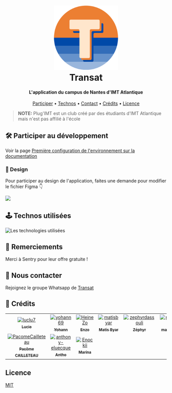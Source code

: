<h1 align="center">
    <br>
        <img src="/assets/images/icon.svg" alt="Logo de l'association" width="200">
    <br>
    Transat
</h1>

<h4 align="center">L'application du campus de Nantes d'IMT Atlantique</h4>

<p align="center">
  <a href="#🛠️-participer-au-développement">Participer</a> •
  <a href="#🕹️-technos-utilisées">Technos</a> •
  <a href="#👋-nous-contacter">Contact</a> •
  <a href="#🤠-crédits">Crédits</a> •
  <a href="#licence">Licence</a>
</p>

> **NOTE:** Plug'IMT est un club créé par des étudiants d'IMT Atlantique mais n'est pas affilié à l'école

## 🛠️ Participer au développement

Voir la page [Première configuration de l'environnement sur la documentation](https://docs.transat.dev/app/2-premier-lancement/)

<!-- ### 🌎 Traductions
L’application n’est pas encore disponible dans votre langue ? Vous pouvez nous aider à la traduire !

=> [Crowdin translation project](https://crowdin.com/project/transat/invite?h=818cd265f3f9d6680d0caab9d29998ee2225755)
-->

 ### 🎨 Design

Pour participer au design de l'application, faites une demande pour modifier le fichier Figma 👇

<a href="https://www.figma.com/design/JJBdbvFGZhLNEgvdTawPvm/Transat?node-id=0-1&t=v7Q5T6TkCDiMgsZ3-1">
    <img src="https://img.shields.io/badge/Figma-F24E1E?style=for-the-badge&logo=figma&logoColor=white" />
</a>

## 🕹️ Technos utilisées

<img src="https://skillicons.dev/icons?i=react,tailwind,typescript,golang,postgresql,sentry" alt="Les technologies utilisées" />

## 🤝 Remerciements

Merci à Sentry pour leur offre gratuite !

## 👋 Nous contacter
 Rejoignez le groupe Whatsapp de [Transat](https://chat.whatsapp.com/Hu2SjIL3ROx9y3BDcKNCyY) 

## 🤠 Crédits

<!-- readme: collaborators,contributors -start -->
<table>
	<tbody>
		<tr>
            <td align="center">
                <a href="https://github.com/luclu7">
                    <img src="https://avatars.githubusercontent.com/u/11773528?v=4" width="100;" alt="luclu7"/>
                    <br />
                    <sub><b>Lucie</b></sub>
                </a>
            </td>
            <td align="center">
                <a href="https://github.com/yohann69">
                    <img src="https://avatars.githubusercontent.com/u/73314529?v=4" width="100;" alt="yohann69"/>
                    <br />
                    <sub><b>Yohann</b></sub>
                </a>
            </td>
            <td align="center">
                <a href="https://github.com/HeineZo">
                    <img src="https://avatars.githubusercontent.com/u/85509892?v=4" width="100;" alt="HeineZo"/>
                    <br />
                    <sub><b>Enzo</b></sub>
                </a>
            </td>
            <td align="center">
                <a href="https://github.com/matisbyar">
                    <img src="https://avatars.githubusercontent.com/u/86782053?v=4" width="100;" alt="matisbyar"/>
                    <br />
                    <sub><b>Matis Byar</b></sub>
                </a>
            </td>
            <td align="center">
                <a href="https://github.com/zephyrdassouli">
                    <img src="https://avatars.githubusercontent.com/u/145542064?v=4" width="100;" alt="zephyrdassouli"/>
                    <br />
                    <sub><b>Zéphyr</b></sub>
                </a>
            </td>
            <td align="center">
                <a href="https://github.com/maxbodin">
                    <img src="https://avatars.githubusercontent.com/u/159888863?v=4" width="100;" alt="maxbodin"/>
                    <br />
                    <sub><b>maxbodin</b></sub>
                </a>
            </td>
		</tr>
		<tr>
            <td align="center">
                <a href="https://github.com/PacomeCailleteau">
                    <img src="https://avatars.githubusercontent.com/u/129100875?v=4" width="100;" alt="PacomeCailleteau"/>
                    <br />
                    <sub><b>Pacôme CAILLETEAU</b></sub>
                </a>
            </td>
            <td align="center">
                <a href="https://github.com/anthony-eluecque">
                    <img src="https://avatars.githubusercontent.com/u/95444282?v=4" width="100;" alt="anthony-eluecque"/>
                    <br />
                    <sub><b>Antho</b></sub>
                </a>
            </td>
            <td align="center">
                <a href="https://github.com/Enockii">
                    <img src="https://avatars.githubusercontent.com/u/98472937?v=4" width="100;" alt="Enockii"/>
                    <br />
                    <sub><b>Marina</b></sub>
                </a>
            </td>
		</tr>
	<tbody>
</table>
<!-- readme: collaborators,contributors -end -->

## Licence

[MIT](LICENSE)
